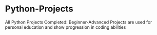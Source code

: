 # Python-Projects
All Python Projects Completed: Beginner-Advanced
Projects are used for personal education and show progression in coding abilities
